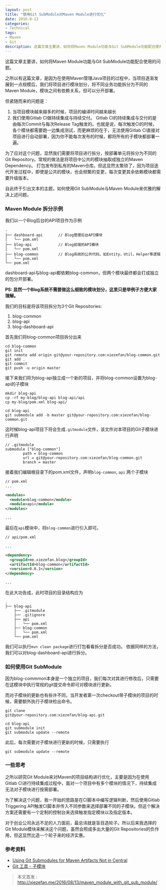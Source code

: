 ```yaml
---
layout: post
title: "使用Git SubModule对Maven Module进行优化"
date: 2016-8-13
categories:
- Technical
tags:
- Maven
- Git
description: 这篇文章主要讲，如何将Maven Module功能与Git SubModule功能配合使用的问题。
---
```



这篇文章主要讲，如何将Maven Module功能与Git SubModule功能配合使用的问题。

之所以有这篇文章，是因为在使用Maven管理Java项目的过程中，当项目逐渐发展到一点规模后，我们将项目进行模块划分，将不同业务功能拆分为不同的Maven Module，模块之间有依赖关系，但可以分开部署。

但紧随而来的问题是：

1. 当项目模块越来越多的时候，项目的编译时间越来越长
2. 我们使用Gitlab CI做持续集成与持续交付。 Gitlab CI的持续集成与交付的是由每次Commit与每次Release Tag触发的。也就是说，每次触发CI的时候，各个模块都需要跑一边集成测试，而更麻烦的在于，无法使用Gitlab CI直接对项目进行自动部署，因为你不能每次发布的时候，都将所有的子模块都部署一遍。

<!-- more -->

为了应对这个问题，显然我们需要将项目进行拆分，按部署单元将拆分为不同的Git Repository。常规的做法是将项目中公共的模块抽取成独立的Maven Dependency。 打包发布到私有的Maven仓库。但这显然太繁琐了，因为项目迭代开发过程中，即使是公共的模块，也会频繁的变更，每次变更其余依赖模块都需要升级版本。

自此终于引出文本的主题，如何使用Git SubModule与Maven Module来优雅的解决上述问题。


### Maven Module 拆分示例

我们以一个Blog后台的API项目作为示例

```
.
├── dashboard-api       // Blog管理后台API模块
│   └── pom.xml
├── blog-api            // Blog前端的API模块
│   └── pom.xml
├── blog-common         // Blog系统的公共代码，如Entity，Util，Helper等逻辑
│   └── pom.xml
└── pom.xml
```

dashboard-api与blog-api都依赖blog-common，但两个模块最终都会打成独立的包分开部署。

**PS: 显然一个Blog系统不需要做这么细致的模块划分，这里只是举例子方便大家理解。**

我们的目标是将该项目拆分为3个Git Repositories:

1. blog-common
2. blog-api
3. blog-dashboard-api

首先我们将blog-common项目拆分出来

```shell
cd blog-common
git init
git remote add origin git@your-repository.com:xiezefan/blog-common.git
git add .
git commit
git push -u origin master
```

接下来我们将为blog-api独立成一个新的项目，并将blog-common设置为blog-api的子模块

```shell
mkdir blog-api
cp -rf my-blog/blog-api blog-api/api
cp my-blog/pom.xml blog-api/

cd blog-api
git submodule add -b master git@your-repository.com:xiezefan/blog-common.git
```

这时候blog-api项目下将会生成`.gitmodule`文件，该文件对本项目的Git子模块进行声明

```
// .gitmodule
submodule ["blog-common"]
        path = blog-common
        url = git@your-repository.com:xiezefan/blog-common.git
        branch = master
```

接着我们编辑根目录下的pom.xml文件，声明`blog-common`, `api` 两个子模块

```xml
// pom.xml
...

<modules>
  <module>blog-common</module>
  <module>api</module>
</modules>

...
```

最后在`api`模块中，将`blog-common`进行引入即可。

```xml
// api/pom.xml

...

<dependency>
  <groupId>me.xiezefan.blog</groupId>
  <artifactId>blog-common</artifactId>
  <version>0.0.1</version>
</dependency>

...
```

在此大功告成，此时项目的目录结构应为

```
.
├── blog-api
    ├── .gitmodule
    ├── .gitignore
    ├── api
    │   └── pom.xml
    ├── blog-common
    │   └── pom.xml
    └── pom.xml
```

我们可以执行`mvn clean package`进行打包看看拆分是否成功。 依据同样的方法，我们可以对blog-dashboard-api进行拆分。 


### 如何使用Git SubModule

因为blog-commmon本身是一个独立的项目，我们每次对其进行修改后，只需要在这模块中执行常规的git提交命令即可对模块进行更新。

而对子模块的更新也有些许不同，当开发者第一次checkout带子模块的项目的时候，需要额外执行子模块检出命令。

```shell
git clone 
git@your-repository.com:xiezefan/blog-api.git

cd blog-api
git submodule init
git submodule update --remote
```

此后，每次需要对子模块进行更新的时候，只需要执行

```shell
git submodule update --remote
```


### 一些思考

之所以研究Git Module来对Maven的项目结构进行优化，主要是因为在使用Gitlab CI进行持续集成过程中，面对一个项目中有多个模块的情况下，持续集成无法对子模块进行按需部署。

为了解决这个问题，我一开始的思路是在CI脚本中编写逻辑判断，然后使用Gitlab Triggering API触发CI脚本并传入不同参数来选择部署不同的子模块。但这个解决方案还需要有一个定制的控制台来选择触发指定模块以及指定版本。

对于创业公司永远不足的人力面前，最忌讳就是盲目造轮子。所以后来我选择的Git Module模块来解决这个问题，虽然会照成多出大量的Git Repositories的负作用，但这显然比造一个轮子来的经济实惠。






### 参考资料

* [Using Git Submodules for Maven Artifacts Not in Central](http://alex.nederlof.com/blog/2013/07/08/using-git-submodules-for-maven-artifacts-not-in-central/)
* [Git 工具 - 子模块](https://git-scm.com/book/zh/v2/Git-工具-子模块)


> 本文首发 : http://xiezefan.me/2016/08/13/maven_module_with_git_sub_module/



